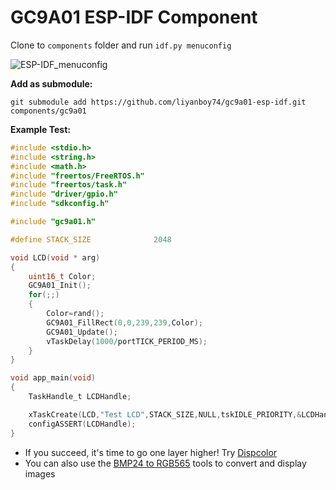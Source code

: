 # GC9A01 ESP-IDF Component    

Clone to `components` folder and run `idf.py menuconfig`

![ESP-IDF_menuconfig](https://user-images.githubusercontent.com/64005694/111914456-43582400-8a87-11eb-9173-375262b5a261.jpg)

**Add as submodule:**

`git submodule add https://github.com/liyanboy74/gc9a01-esp-idf.git components/gc9a01`

**Example Test:**

```c
#include <stdio.h>
#include <string.h>
#include <math.h>
#include "freertos/FreeRTOS.h"
#include "freertos/task.h"
#include "driver/gpio.h"
#include "sdkconfig.h"

#include "gc9a01.h"

#define STACK_SIZE              2048

void LCD(void * arg)
{
    uint16_t Color;
    GC9A01_Init();
    for(;;)
    {
        Color=rand();
        GC9A01_FillRect(0,0,239,239,Color);
        GC9A01_Update();
        vTaskDelay(1000/portTICK_PERIOD_MS);
    }
}

void app_main(void)
{
    TaskHandle_t LCDHandle;

    xTaskCreate(LCD,"Test LCD",STACK_SIZE,NULL,tskIDLE_PRIORITY,&LCDHandle);
    configASSERT(LCDHandle);
}

```

- If you succeed, it's time to go one layer higher! Try [Dispcolor](https://github.com/liyanboy74/dispcolor)
- You can also use the [BMP24 to RGB565](https://github.com/liyanboy74/bmp24-to-rgb565) tools to convert and display images

